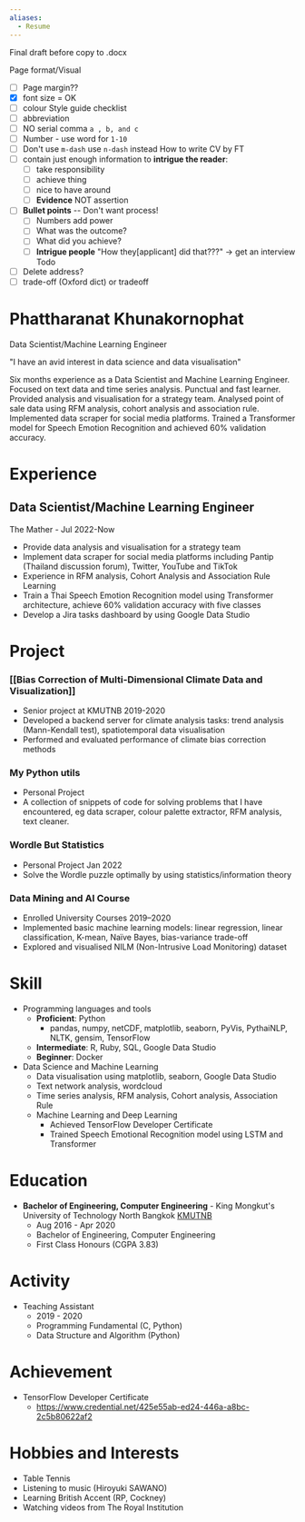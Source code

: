 ```yaml
---
aliases:
  - Resume
---
```


Final draft before copy to .docx

Page format/Visual
  - [ ] Page margin??
  - [x] font size = OK
  - [ ] colour
Style guide checklist
  - [ ] abbreviation
  - [ ] NO serial comma `a , b, and c`
  - [ ] Number - use word for `1-10`
  - [ ] Don't use `m-dash` use `n-dash` instead
How to write CV by FT
  - [ ] contain just enough information to **intrigue the reader**:
    - [ ] take responsibility
    - [ ] achieve thing
    - [ ] nice to have around
    - [ ] **Evidence** NOT assertion
  - [ ] **Bullet points** -- Don't want process!
    - [ ] Numbers add power
    - [ ] What was the outcome?
    - [ ] What did you achieve?
    - [ ] **Intrigue people** "How they[applicant] did that???" -> get an interview
Todo
  - [ ] Delete address?
  - [ ] trade-off (Oxford dict) or tradeoff

# Phattharanat Khunakornophat
Data Scientist/Machine Learning Engineer

"I have an avid interest in data science and data visualisation"

Six months experience as a Data Scientist and Machine Learning Engineer. Focused on text data and time series analysis. Punctual and fast learner. Provided analysis and visualisation for a strategy team. Analysed point of sale data using RFM analysis, cohort analysis and association rule. Implemented data scraper for social media platforms. Trained a Transformer model for Speech Emotion Recognition and achieved 60% validation accuracy.

# Experience

## Data Scientist/Machine Learning Engineer
The Mather - Jul 2022-Now
- Provide data analysis and visualisation for a strategy team
- Implement data scraper for social media platforms including Pantip (Thailand discussion forum), Twitter, YouTube and TikTok
- Experience in RFM analysis, Cohort Analysis and Association Rule Learning
- Train a Thai Speech Emotion Recognition model using Transformer architecture, achieve 60% validation accuracy with five classes
- Develop a Jira tasks dashboard by using Google Data Studio

# Project

### [[Bias Correction of Multi-Dimensional Climate Data and Visualization]]
- Senior project at KMUTNB 2019-2020
- Developed a backend server for climate analysis tasks: trend analysis (Mann-Kendall test), spatiotemporal data visualisation
- Performed and evaluated performance of climate bias correction methods
### My Python utils
- Personal Project
- A collection of snippets of code for solving problems that I have encountered, eg data scraper, colour palette extractor, RFM analysis, text cleaner.
### Wordle But Statistics
- Personal Project Jan 2022
- Solve the Wordle puzzle optimally by using statistics/information theory
### Data Mining and AI Course­
- Enrolled University Courses 2019–2020
- Implemented basic machine learning models: linear regression, linear classification, K-mean, Naïve Bayes, bias-variance trade-off
- Explored and visualised NILM (Non-Intrusive Load Monitoring) dataset

# Skill

- Programming languages and tools
  - **Proficient**: Python
    - pandas, numpy, netCDF, matplotlib, seaborn, PyVis, PythaiNLP, NLTK, gensim, TensorFlow
  - **Intermediate**: R, Ruby, SQL, Google Data Studio
  - **Beginner**: Docker
- Data Science and Machine Learning
  - Data visualisation using matplotlib, seaborn, Google Data Studio
  - Text network analysis, wordcloud
  - Time series analysis, RFM analysis, Cohort analysis, Association Rule
  - Machine Learning and Deep Learning
    - Achieved TensorFlow Developer Certificate
    - Trained Speech Emotional Recognition model using LSTM and Transformer


# Education

- **Bachelor of Engineering, Computer Engineering** - King Mongkut's University of Technology North Bangkok [KMUTNB](app://obsidian.md/KMUTNB)
  - Aug 2016 - Apr 2020
  - Bachelor of Engineering, Computer Engineering
  - First Class Honours (CGPA 3.83)

# Activity

- Teaching Assistant
  - 2019 - 2020
  - Programming Fundamental (C, Python)
  - Data Structure and Algorithm (Python)

# Achievement

- TensorFlow Developer Certificate
  - https://www.credential.net/425e55ab-ed24-446a-a8bc-2c5b80622af2

# Hobbies and Interests

- Table Tennis
- Listening to music (Hiroyuki SAWANO)
- Learning British Accent (RP, Cockney)
- Watching videos from The Royal Institution